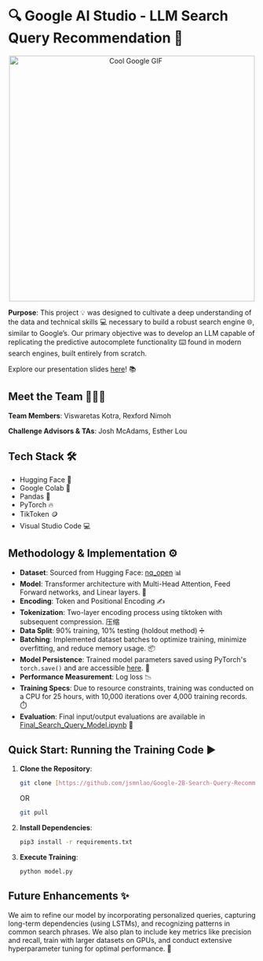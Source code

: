 # 🔍 Google AI Studio - LLM Search Query Recommendation 🚀

<div align="center">
  <img src="https://media1.tenor.com/m/SWJNyLKohhkAAAAC/google-gif.gif" width="500" alt="Cool Google GIF">
</div>

**Purpose**: This project 💡 was designed to cultivate a deep understanding of the data and technical skills 💻 necessary to build a robust search engine 🌐, similar to Google’s. Our primary objective was to develop an LLM capable of replicating the predictive autocomplete functionality ⌨️ found in modern search engines, built entirely from scratch.

Explore our presentation slides [here](https://docs.google.com/presentation/d/1h4i1ClAScYdBZICnKjBKxB94AW4P4HrFIiRsZ9Y-uOQ/edit?usp=sharing)! 📚

## Meet the Team 🧑‍🤝‍🧑

**Team Members**: Viswaretas Kotra, Rexford Nimoh

**Challenge Advisors & TAs**: Josh McAdams, Esther Lou

## Tech Stack 🛠️

* Hugging Face 🤗
* Google Colab 🧪
* Pandas 🐼
* PyTorch 🔥
* TikToken 🪙
* Visual Studio Code 💻

## Methodology & Implementation ⚙️

* **Dataset**: Sourced from Hugging Face: [nq\_open](https://huggingface.co/datasets/google-research-datasets/nq_open) 📊
* **Model**: Transformer architecture with Multi-Head Attention, Feed Forward networks, and Linear layers. 🧠
* **Encoding**: Token and Positional Encoding ✍️
* **Tokenization**: Two-layer encoding process using tiktoken with subsequent compression. 压缩
* **Data Split**: 90% training, 10% testing (holdout method) ➗
* **Batching**: Implemented dataset batches to optimize training, minimize overfitting, and reduce memory usage. 📦
* **Model Persistence**: Trained model parameters saved using PyTorch's `torch.save()` and are accessible [here](https://github.com/jsmnlao/Google-2B-Search-Query-Recommendation-System/blob/main/saved_bigram_language_model.pth). 💾
* **Performance Measurement**: Log loss 📉
* **Training Specs**: Due to resource constraints, training was conducted on a CPU for 25 hours, with 10,000 iterations over 4,000 training records. ⏱️
* **Evaluation**: Final input/output evaluations are available in [Final\_Search\_Query\_Model.ipynb](https://github.com/jsmnlao/Google-2B-Search-Query-Recommendation-System/blob/main/Final_Search_Query_Model.ipynb) 📝

## Quick Start: Running the Training Code ▶️

1.  **Clone the Repository**:

    ```bash
    git clone [https://github.com/jsmnlao/Google-2B-Search-Query-Recommendation-System.git](https://github.com/jsmnlao/Google-2B-Search-Query-Recommendation-System.git)
    ```

    OR

    ```bash
    git pull
    ```
2.  **Install Dependencies**:

    ```bash
    pip3 install -r requirements.txt
    ```
3.  **Execute Training**:

    ```bash
    python model.py
    ```

## Future Enhancements ✨

We aim to refine our model by incorporating personalized queries, capturing long-term dependencies (using LSTMs), and recognizing patterns in common search phrases. We also plan to include key metrics like precision and recall, train with larger datasets on GPUs, and conduct extensive hyperparameter tuning for optimal performance. 🚀
